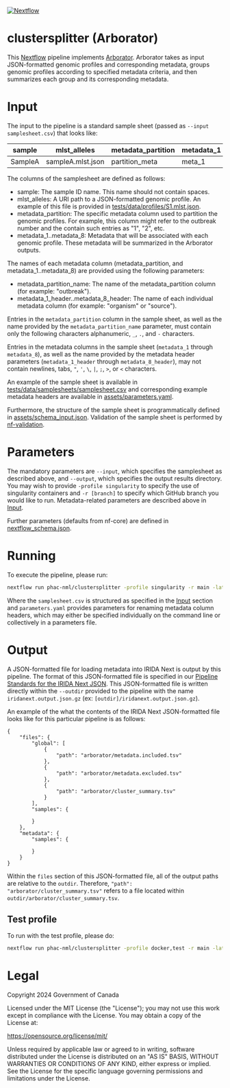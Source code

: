 [![Nextflow](https://img.shields.io/badge/nextflow-%E2%89%A523.04.3-brightgreen.svg)](https://www.nextflow.io/)

# clustersplitter (Arborator)

This [Nextflow](https://www.nextflow.io/) pipeline implements [Arborator](https://github.com/phac-nml/arborator). Arborator takes as input JSON-formatted genomic profiles and corresponding metadata, groups genomic profiles according to specified metadata criteria, and then summarizes each group and its corresponding metadata.

# Input

The input to the pipeline is a standard sample sheet (passed as `--input samplesheet.csv`) that looks like:

| sample  | mlst_alleles      | metadata_partition | metadata_1 | metadata_2 | metadata_3 | metadata_4 | metadata_5 | metadata_6 | metadata_7 | metadata_8 |
| ------- | ----------------- | ------------------ | ---------- | ---------- | ---------- | ---------- | ---------- | ---------- | ---------- | ---------- |
| SampleA | sampleA.mlst.json | partition_meta     | meta_1     | meta_2     | meta_3     | meta_4     | meta_5     | meta_6     | meta_7     | meta_8     |

The columns of the samplesheet are defined as follows:

- sample: The sample ID name. This name should not contain spaces.
- mlst_alleles: A URI path to a JSON-formatted genomic profile. An example of this file is provided in [tests/data/profiles/S1.mlst.json](tests/data/profiles/S1.mlst.json).
- metadata_partition: The specific metadata column used to partition the genomic profiles. For example, this column might refer to the outbreak number and the contain such entries as "1", "2", etc.
- metadata_1..metadata_8: Metadata that will be associated with each genomic profile. These metadata will be summarized in the Arborator outputs.

The names of each metadata column (metadata_partition, and metadata_1..metadata_8) are provided using the following parameters:

- metadata_partition_name: The name of the metadata_partition column (for example: "outbreak").
- metadata_1_header..metadata_8_header: The name of each individual metadata column (for example: "organism" or "source").

Entries in the `metadata_partition` column in the sample sheet, as well as the name provided by the `metadata_partition_name` parameter, must contain only the following characters alphanumeric, `_`, `.`, and `-` characters.

Entries in the metadata columns in the sample sheet (`metadata_1` through `metadata_8`), as well as the name provided by the metadata header parameters (`metadata_1_header` through `metadata_8_header`), may not contain newlines, tabs, `"`, `'`, `\`, `|`, `;`, `>`, or `<` characters.

An example of the sample sheet is available in [tests/data/samplesheets/samplesheet.csv](tests/data/samplesheets/samplesheet.csv) and corresponding example metadata headers are available in [assets/parameters.yaml](assets/parameters.yaml).

Furthermore, the structure of the sample sheet is programmatically defined in [assets/schema_input.json](assets/schema_input.json). Validation of the sample sheet is performed by [nf-validation](https://nextflow-io.github.io/nf-validation/).

# Parameters

The mandatory parameters are `--input`, which specifies the samplesheet as described above, and `--output`, which specifies the output results directory. You may wish to provide `-profile singularity` to specify the use of singularity containers and `-r [branch]` to specify which GitHub branch you would like to run. Metadata-related parameters are described above in [Input](#input).

Further parameters (defaults from nf-core) are defined in [nextflow_schema.json](nextflow_schema.json).

# Running

To execute the pipeline, please run:

```bash
nextflow run phac-nml/clustersplitter -profile singularity -r main -latest --input assets/samplesheet.csv -params-file assets/parameters.yaml --outdir results
```

Where the `samplesheet.csv` is structured as specified in the [Input](#input) section and `parameters.yaml` provides parameters for renaming metadata column headers, which may either be specified individually on the command line or collectively in a parameters file.

# Output

A JSON-formatted file for loading metadata into IRIDA Next is output by this pipeline. The format of this JSON-formatted file is specified in our [Pipeline Standards for the IRIDA Next JSON](https://github.com/phac-nml/pipeline-standards#32-irida-next-json). This JSON-formatted file is written directly within the `--outdir` provided to the pipeline with the name `iridanext.output.json.gz` (ex: `[outdir]/iridanext.output.json.gz`).

An example of the what the contents of the IRIDA Next JSON-formatted file looks like for this particular pipeline is as follows:

```
{
    "files": {
        "global": [
            {
                "path": "arborator/metadata.included.tsv"
            },
            {
                "path": "arborator/metadata.excluded.tsv"
            },
            {
                "path": "arborator/cluster_summary.tsv"
            }
        ],
        "samples": {

        }
    },
    "metadata": {
        "samples": {

        }
    }
}
```

Within the `files` section of this JSON-formatted file, all of the output paths are relative to the `outdir`. Therefore, `"path": "arborator/cluster_summary.tsv"` refers to a file located within `outdir/arborator/cluster_summary.tsv`.

## Test profile

To run with the test profile, please do:

```bash
nextflow run phac-nml/clustersplitter -profile docker,test -r main -latest --outdir results
```

# Legal

Copyright 2024 Government of Canada

Licensed under the MIT License (the "License"); you may not use
this work except in compliance with the License. You may obtain a copy of the
License at:

https://opensource.org/license/mit/

Unless required by applicable law or agreed to in writing, software distributed
under the License is distributed on an "AS IS" BASIS, WITHOUT WARRANTIES OR
CONDITIONS OF ANY KIND, either express or implied. See the License for the
specific language governing permissions and limitations under the License.
